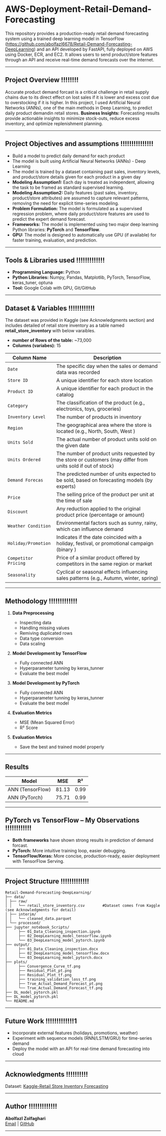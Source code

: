 # AWS-Deployment-Retail-Demand-Forecasting
This repository provides a production-ready retail demand forecasting system using a trained deep learning model in TensorFlow (https://github.com/abolfazl6678/Retail-Demand-Forecasting-DeepLearning) and an API developed by FastAPI, fully deployed on AWS using Docker, ECR, and EC2.
It allows users to send product/store features through an API and receive real-time demand forecasts over the internet.

---

## Project Overview !!!!!!!!
Accurate  product demand forcast is a critical challenge in retail supply chains due to its direct effect on lost sales if it is lower and excess cost due to overstocking if it is higher. In this project, I used  Artificial Neural Networks (ANNs), one of the main methods in Deep Learning, to predict daily product demandin retail stores.
**Business Insights:** Forecasting results provide actionable insights to minimize stock-outs, reduce excess inventory, and optimize replenishment planning.

---
## Project Objectives and assumptions !!!!!!!!!!!!!!!

- Build a model to predict daily demand for each product 
- The model is built using Artificial Neural Networks (ANNs) - Deep Learning
- The model is trained by a dataset containing past sales, inventory levels, and product/store details given for each product in a given day
- **Modeling Assumption1:** Each day is treated as independent, allowing the task to be framed as standard supervised learning.
- **Modeling Assumption2:** Daily features (past sales, inventory, product/store attributes) are assumed to capture relevant patterns, removing the need for explicit time-series modeling.
- **Problem Formulation:** The model is formulated as a supervised regression problem, where daily product/store features are used to predict the expert demand forecast.
- **Frameworks:** The model is implemented using two major deep learning Python libraries: **PyTorch** and **TensorFlow**.
- **GPU:** The model is designed to automatically use GPU (if available) for faster training, evaluation, and prediction.
---
## Tools & Libraries used !!!!!!!!!!!!!
- **Programming Language:** Python
- **Python Libraries:** Numpy, Pandas, Matplotlib, PyTorch, TensorFlow, keras_tuner, optuna
- **Tool:** Google Colab with GPU, Git/GitHub

---
## Dataset & Variables !!!!!!!!!!!!
The dataset was provided in Kaggle (see Acknowledgments section) and includes detailed of retail store inventory as a table named **retail_store_inventory** with below varaibles.
- **number of Rows of the table:** ~73,000  
- **Columns (variabes):** 15

| Column Name             | Description                                                                                                 |
|-------------------------|-------------------------------------------------------------------------------------------------------------|
| `Date`                  | The specific day when the sales or demand data was recorded                                                 |
| `Store ID`              | A unique identifier for each store location                                                                 |
| `Product ID`            | A unique identifier for each product in the catalog                                                         |
| `Category`              | The classification of the product (e.g., electronics, toys, groceries)                                      |
| `Inventory Level`       | The number of products in inventory                                                                         |
| `Region`                | The geographical area where the store is located (e.g., North, South, West )                                |
| `Units Sold`            | The actual number of product units sold on the given date                                                   |
| `Units Ordered`         | The number of product units requested by the store or customers (may differ from units sold if out of stock)|
| `Demand Forecas`        | The predicted number of units expected to be sold, based on forecasting models (by experts)                 |
| `Price`                 | The selling price of the product per unit at the time of sale                                               |
| `Discount`              | Any reduction applied to the original product price (percentage or amount)                                  |
| `Weather Condition`     | Environmental factors such as sunny, rainy, which can influence demand                                      |
| `Holiday/Promotion`     | Indicates if the date coincided with a holiday, festival, or promotional campaign (binary )                 |
| `Competitor Pricing`    | Price of a similar product offered by competitors in the same region or market                              |
| `Seasonality`           | Cyclical or seasonal effects influencing sales patterns (e.g., Autumn, winter, spring)                      |

---
## Methodology !!!!!!!!!!!!!
1. **Data Preprocessing**  
   - Inspecting data
   - Handling missing values
   - Remiving duplicated rows
   - Data type conversion
   - Data scaling
     
2. **Model Development by TensorFlow**  
   - Fully connected ANN
   - Hyperparameter tunning by keras_tunner
   - Evaluate the best model
3. **Model Development by PyTorch**
   - Fully connected ANN
   - Hyperparameter tunning by keras_tunner
   - Evaluate the best model
4. **Evaluation Metrics** 
   - MSE (Mean Squared Error)  
   - R² Score
5. **Evaluation Metrics**
   - Save the best and trained model properly
---
## Results 
| Model                 |  MSE    |   R²    |
|-----------------------|---------|---------|
| ANN (TensorFlow)      |  81.13  |  0.99   |
| ANN (PyTorch)         |  75.71  |  0.99   |

---
## PyTorch vs TensorFlow – My Observations !!!!!!!!!!!!
- **Both frameworks** have shown strong results in prediction of demand forcast.
- **PyTorch:** More intuitive training loop, easier debugging.  
- **TensorFlow/Keras:** More concise, production-ready, easier deployment with TensorFlow Serving. 
---
## Project Structure !!!!!!!!!!!!!
```
Retail-Demand-Forecasting-DeepLearning/
├── data/
│ ├── raw/
│ │   └── retail_store_inventory.csv        #Dataset comes from Kaggle (see Acknowledgments for detail)
│ ├── interim/           
│ │   └── cleaned_data.parquet
│ └── processed/
├── jupyter_notebook_Scripts/
│     ├── 01_Data_Cleaning_inspection.ipynb
│     ├── 02_DeepLearning_model_tensorflow.ipynb 
│     └── 03_DeepLearning_model_pytorch.ipynb
├── output/
│     ├── 01_Data_Cleaning_inspection.docx
│     ├── 02_DeepLearning_model_tensorflow.docx
│     └── 03_DeepLearning_model_pytorch.docx
├── plots/
│     ├── Convergence_Curve_tf.png
│     ├── Residual_Plot_pt.png
│     ├── Residual_Plot_tf.png
│     ├── training_validation_loss_tf.png
│     ├── True_Actual_Demand_Forecast_pt.png
│     └── True_Actual_Demand_Forecast_tf.png
├── DL_model_pytorch.pkl
├── DL_model_pytorch.pkl
└── README.md

```


---
## Future Work !!!!!!!!!!!!!1
- Incorporate external features (holidays, promotions, weather)  
- Experiment with sequence models (RNN/LSTM/GRU) for time-series demand  
- Deploy the model with an API for real-time demand forecasting into cloud

---
## Acknowledgments !!!!!!!!!!
Dataset: [Kaggle-Retail Store Inventory Forecasting](https://www.kaggle.com/datasets/anirudhchauhan/retail-store-inventory-forecasting-dataset)  

---

## Author !!!!!!!!!!!!!

**Abolfazl Zolfaghari**  
[Email](ab.zolfaghari.abbasghaleh) | [GitHub](https://github.com/abolfazl6678)

---
